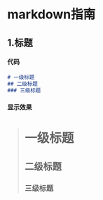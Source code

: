 # markdown指南
## 1.标题
<!--tabs:start-->

#### **代码**

```markdown
# 一级标题
## 二级标题
### 三级标题
```

#### **显示效果**

> # 一级标题 <!-- {docsify-ignore} -->
> ## 二级标题 <!-- {docsify-ignore} -->
> ### 三级标题 <!-- {docsify-ignore} -->

<!--tabs:end-->
